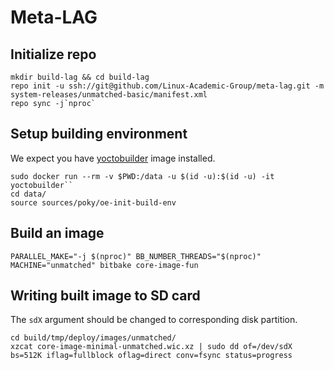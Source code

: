 # Meta-LAG
## Initialize repo
```
mkdir build-lag && cd build-lag
repo init -u ssh://git@github.com/Linux-Academic-Group/meta-lag.git -m system-releases/unmatched-basic/manifest.xml
repo sync -j`nproc`
```
## Setup building environment
We expect you have [yoctobuilder]() image installed.
```
sudo docker run --rm -v $PWD:/data -u $(id -u):$(id -u) -it yoctobuilder``
cd data/
source sources/poky/oe-init-build-env
```
## Build an image
```
PARALLEL_MAKE="-j $(nproc)" BB_NUMBER_THREADS="$(nproc)" MACHINE="unmatched" bitbake core-image-fun
```
## Writing built image to SD card
The `sdX` argument should be changed to corresponding disk partition.
```
cd build/tmp/deploy/images/unmatched/
xzcat core-image-minimal-unmatched.wic.xz | sudo dd of=/dev/sdX bs=512K iflag=fullblock oflag=direct conv=fsync status=progress
```
